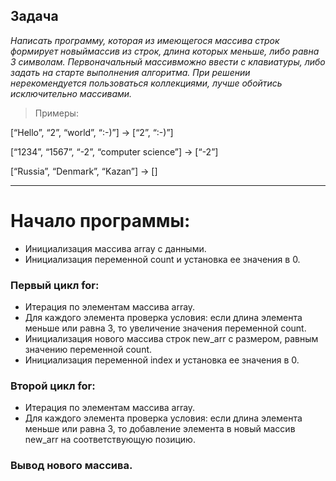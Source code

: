 ## Задача

_Написать программу, которая из имеющегося массива строк формирует новыймассив из строк, длина которых меньше, либо равна 3 символам.
Первоначальный массивможно ввести с клавиатуры, либо задать на старте выполнения алгоритма. При решении нерекомендуется пользоваться коллекциями, лучше обойтись исключительно массивами._

> Примеры:

[“Hello”, “2”, “world”, “:-)”] → [“2”, “:-)”]

[“1234”, “1567”, “-2”, “computer science”] → [“-2”]

[“Russia”, “Denmark”, “Kazan”] → []

---

# Начало программы:

- Инициализация массива array с данными.
- Инициализация переменной count и установка ее значения в 0.

### Первый цикл for:

- Итерация по элементам массива array.
- Для каждого элемента проверка условия: если длина элемента меньше или равна 3, то увеличение значения переменной count.
- Инициализация нового массива строк new_arr с размером, равным значению переменной count.
- Инициализация переменной index и установка ее значения в 0.

### Второй цикл for:

- Итерация по элементам массива array.
- Для каждого элемента проверка условия: если длина элемента меньше или равна 3, то добавление элемента в новый массив new_arr на соответствующую позицию.

### Вывод нового массива.
